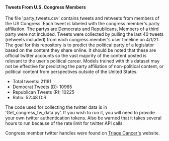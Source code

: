 #### Tweets From U.S. Congress Members 

The file 'party_tweets.csv' contains tweets and retweets from members of the US Congress. Each tweet is labeled with the congress member's party affiliation. The partys are Democrats and Republicans, Members of a third party were not included. Tweets were collected by pulling the last 40 tweets (retweets included) from each congress member's user timeline on 4/1/21. The goal for this repository is to predict the political party of a legislator based on the content they share online. It should be noted that these are official twitter accounts so the vast majority of the content posted is relevant to the user's political career. Models trained with this dataset may not be effective for predicting the party affiliation of non-political content, or political content from perspectives outside of the United States. 
* Total tweets: 21181
* Democrat Tweets (D): 10965
* Republican Tweets (R): 10225
* Ratio: 52:48 D:R 

The code used for collecting the twitter data is in 'Get_congress_tw_data.py'. If you wish to run it, you will need to provide your own twitter authentication tokens. Also be warned that it takes several hours to run because of the rate limit for twitter API calls.

Congress member twitter handles were found on [Triage Cancer's](https://triagecancer.org/congressional-social-media) website.